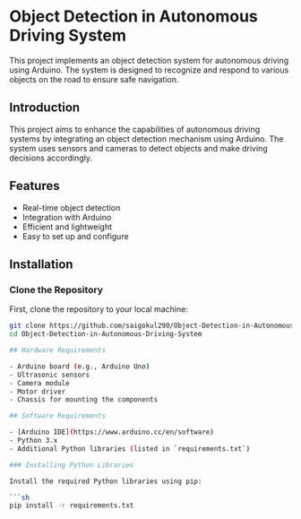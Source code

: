 # Object Detection in Autonomous Driving System

This project implements an object detection system for autonomous driving using Arduino. The system is designed to recognize and respond to various objects on the road to ensure safe navigation.

## Introduction

This project aims to enhance the capabilities of autonomous driving systems by integrating an object detection mechanism using Arduino. The system uses sensors and cameras to detect objects and make driving decisions accordingly.

## Features

- Real-time object detection
- Integration with Arduino
- Efficient and lightweight
- Easy to set up and configure

## Installation

### Clone the Repository

First, clone the repository to your local machine:

```sh
git clone https://github.com/saigokul290/Object-Detection-in-Autonomous-Driving-System.git
cd Object-Detection-in-Autonomous-Driving-System

## Hardware Requirements

- Arduino board (e.g., Arduino Uno)
- Ultrasonic sensors
- Camera module
- Motor driver
- Chassis for mounting the components

## Software Requirements

- [Arduino IDE](https://www.arduino.cc/en/software)
- Python 3.x
- Additional Python libraries (listed in `requirements.txt`)

### Installing Python Libraries

Install the required Python libraries using pip:

```sh
pip install -r requirements.txt

